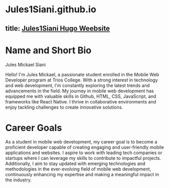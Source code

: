 # Jules1Siani.github.io

title: [Jules1Siani Hugo Weebsite](localhost:1313)
---

# Name and Short Bio
Jules Mickael Siani

Hello! I'm Jules Mickael, a passionate student enrolled in the Mobile Web Developer program at Trios College. With a strong interest in technology and web development, I'm constantly exploring the latest trends and advancements in the field. My journey in mobile web development has equipped me with valuable skills in Github, HTML, CSS, JavaScript, and frameworks like React Native. I thrive in collaborative environments and enjoy tackling challenges to create innovative solutions.

# Career Goals
As a student in mobile web development, my career goal is to become a proficient developer capable of creating engaging and user-friendly mobile applications and websites. I aspire to work with leading tech companies or startups where I can leverage my skills to contribute to impactful projects. Additionally, I aim to stay updated with emerging technologies and methodologies in the ever-evolving field of mobile web development, continuously enhancing my expertise and making a meaningful impact in the industry.
